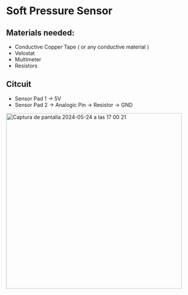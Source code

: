 # Soft Pressure Sensor

## Materials needed:

- Conductive Copper Tape ( or any conductive material )
- Velostat
- Multimeter
- Resistors

## Citcuit

- Sensor Pad 1 -> 5V
- Sensor Pad 2 -> Analogic Pin -> Resistor -> GND

<img width="475" alt="Captura de pantalla 2024-05-24 a las 17 00 21" src="https://github.com/linalab/sensors_library/assets/19651027/72ae1040-80ca-45b6-890f-004bab5e0c33">
